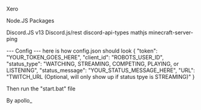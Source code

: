 Xero

Node.JS Packages

Discord.JS v13
Discord.js/rest
discord-api-types
mathjs
minecraft-server-ping

--- Config --- 
here is how config.json should look
{
    "token": "YOUR_TOKEN_GOES_HERE",
    "client_id": "ROBOTS_USER_ID",
    "status_type": "WATCHING, STREAMING, COMPETING, PLAYING, or LISTENING",
    "status_message": "YOUR_STATUS_MESSAGE_HERE",
    "URL": "TWITCH_URL (Optional, will only show up if status tpye is STREAMING)"
}

Then run the "start.bat" file

By apollo_